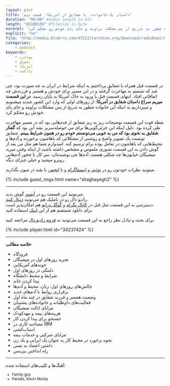 ```yaml
---
layout: post
title: 'داستان یک خانواده، با شقایق از آمریکا؛ قسمت دوم'
duration: "90:00" #audio length in min
length: "65100155" #filesize in byte
excerpt: 'در قسمت قبل همراه با شقایق پرداختیم به اینکه شرایط در ایران به چه صورت بود، چی شد که تصمیم به مهاجرت گرفتند و در این مسیر برای خودش و همسر و فرزندش  چه اتفاقاتی افتاد. انتهای قسمت قبل با ورود به خاک آمریکا به پایان رسید. در این قسمت میریم سراغ داستان شقایق در آمریکا: از روزهای اولی که وارد این کشور شدند میشنویم و میپردازیم به اینکه این خانواده چطور به تدریج از پس مشکلات براومد و جای پای خودش رو محکم کرد.'
explicit: "no"
file: 'http://media.blubrry.com/472117/archive.org/download/radioDaal/Shaghayegh-USA-Part2.mp3'
categories:
    - podcast
keywords:
    - مهاجرت
    - تحصیل
    - آمریکا
    - پادکست
---
```


در قسمت قبل همراه با شقایق پرداختیم به اینکه شرایط در ایران به چه صورت بود، چی شد که تصمیم به مهاجرت گرفتند و در این مسیر برای خودش و همسر و فرزندش  چه اتفاقاتی افتاد. انتهای قسمت قبل با ورود به خاک آمریکا به پایان رسید. **در این قسمت میریم سراغ داستان شقایق در آمریکا**: از روزهای اولی که وارد این کشور شدند میشنویم و میپردازیم به اینکه این خانواده چطور به تدریج از پس مشکلات براومد و جای پای خودش رو محکم کرد.

نقطه قوت این قسمت توضیحات ریز به ریز شقایق از قدم‌هایی بود که در مسیر مهاجرت طی کرده بود. دلیل اینکه این جزئی‌گویی‌ها برای من حوصله‌سر‌بر نشد این بود که **گفتار شقایق به نحوی بود که من به خوبی می‌تونستم خودم رو در همون شرایط ببینم**. شقایق تونست یک تصویر واضح و روشنی از مشکلاتی که باهاشون برخورده و آدم‌ها و محیط‌هایی که باهاشون در تعامل بوده برام ترسیم کنه. امیدوارم شما هم مثل من بعد از گوش دادن به این قسمت تصوری ملموس و مشخص داشته باشید از اینکه وقتی میرید میشیگان خیابون‌ها چه شکلی هستند، آدم‌ها چی پوشیده‌ان، سر کار با چجور آدم‌هایی روبرو میشید و خیلی چیزای دیگه.

میتونید نظرات خودتون رو در [توئیتر](https://twitter.com/radioDaal) و [اینستاگرام](https://www.instagram.com/radioDaal/) و یا [انجمن](http://bit.ly/2rqZHCY) با بقیه در میون بگذارید.

{% include guest_imgs.html name="shaghayegh2" %}

<hr>

<!-- <img src="{{site.baseurl}}/public/img/ali-sydney/cover.jpg" class="cover-img"/> -->

می‌تونید این قسمت رو در [آیتونز](http://apple.co/2go4xdT) گوش بدید.  
رادیو دال رو در ناملیک هم می‌تونید [دنبال کنید](http://bit.ly/2C2KlZw).  
دسترسی به این قسمت مثل قبل در [کانال تگرام](https://t.me/radioDaal) و [گوگل درایو](http://bit.ly/daal-19) هم امکان‌پذیر است.  
برای دانلود مستقیم هم از این [لینک]({{page.file}}) استفاده کنید.

برای بحث و تبادل نظر راجع به این قسمت می‌تونید به [فروم رادیو دال](http://bit.ly/2rqZHCY) مراجعه کنید.  

{% include player.html id="34237424" %}

<hr>

**خلاصه مطالب**
- فرودگاه
- تجربه روزهای اول در میشیگان
- خونه‌های آمریکایی
- دلتنگی در روزهای اول
- شرایط و محیط دانشگاه
- پیدا کردن خانه
- چالش‌های روزهای اول: زبان، محیط و آدم‌ها
- برقراری روابط با آدم‌های جدید
- وضعیت همسر و فرزند شقایق در چند ماه اول
- فعالیت‌های داوطلبانه و خانواده‌های پشتیبان
- مزایای ایالت میشیگان
- هزینه‌های بیمه و مهدکودک
- جستجو برای پیدا کردن کار
- مصاحبه کاری در IBM
- اسباب‌کشی
- مزایای شرکتی و خدمات بیمه
- نحوه برخورد در محیط کار به عنوان یک ایرانی و یک زن
- داشتن اعتماد به نفس
- راه انداختن بیزینس


<hr>

آهنگ‌ها و کلیپ‌های استفاده شده:
<div dir="ltr" style="font-size: smaller;">
<ul>
<li>Family guy</li>
<li>Parade, Kevin Morby</li>
</ul>
</div>